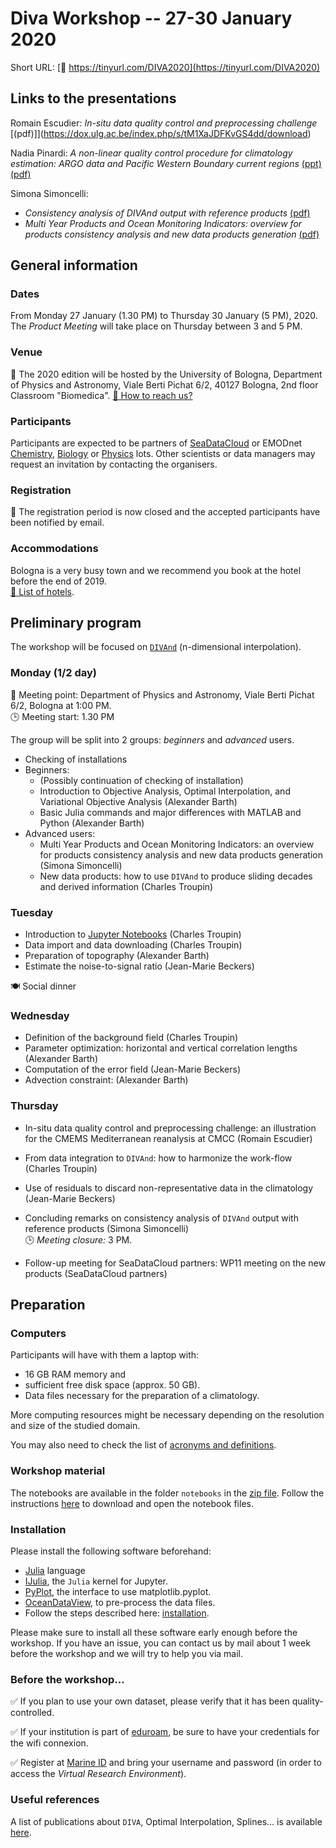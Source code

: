 <head>
  <link rel="stylesheet" href="https://cdnjs.cloudflare.com/ajax/libs/font-awesome/4.7.0/css/font-awesome.min.css">
  <link rel="stylesheet" href="../assets/css/academicons.css">
</head>

# Diva Workshop -- 27-30 January 2020

Short URL: [🔗 https://tinyurl.com/DIVA2020](https://tinyurl.com/DIVA2020)

## Links to the presentations

Romain Escudier: *In-situ data quality control and preprocessing challenge* [(pdf)]](https://dox.ulg.ac.be/index.php/s/tM1XaJDFKvGS4dd/download)         

Nadia Pinardi: *A non-linear quality control procedure for climatology estimation: ARGO data and Pacific Western Boundary current regions* [(ppt)](https://dox.ulg.ac.be/index.php/s/TtHUCaxqPClJMRs/download) [(pdf)](https://dox.ulg.ac.be/index.php/s/8Ttu6YLIXalgZyO/download)

Simona Simoncelli:
* *Consistency analysis of DIVAnd output with reference products* [(pdf)](https://dox.ulg.ac.be/index.php/s/c97ahMQrjFkljvB/download)
* *Multi Year Products and Ocean Monitoring Indicators: overview for products consistency analysis and new data products generation* [(pdf)](https://dox.ulg.ac.be/index.php/s/i8DmErGyb0L0fUL)

## General information

### Dates

<i class="fa fa-calendar-check-o" aria-hidden="true"></i> From Monday 27 January (1.30 PM) to Thursday 30 January (5 PM), 2020.      
The *Product Meeting* will take place on Thursday between 3 and 5 PM.

### Venue

📍 The 2020 edition will be hosted by the University of Bologna, Department of Physics and Astronomy, Viale Berti Pichat 6/2, 40127 Bologna, 2nd floor Classroom "Biomedica".
[🔗 How to reach us?](../assets/pdf/How-to-reach-us.pdf)

### Participants

Participants are expected to be partners of [SeaDataCloud](https://www.seadatanet.org/) or EMODnet [Chemistry](http://www.emodnet-chemistry.eu/), [Biology](http://www.emodnet-biology.eu/) or [Physics](https://www.emodnet-physics.eu/) lots. Other scientists or data managers may request an invitation by contacting the organisers.

### Registration

📧 The registration period is now closed and the accepted participants have been notified by email.

### Accommodations

<i class="fa fa-bed" aria-hidden="true"></i> Bologna is a very busy town and we recommend you book at the hotel before the end of 2019.       
[🔗 List of hotels](../assets/pdf/HOTELS-IN-BOLOGNA.pdf).

## Preliminary program

The workshop will be focused on [`DIVAnd`](https://github.com/gher-ulg/DIVAnd.jl) (n-dimensional interpolation).

### Monday (1/2 day)

📍 Meeting point: Department of Physics and Astronomy, Viale Berti Pichat 6/2, Bologna at 1:00 PM.      
🕒 Meeting start: 1.30 PM

The group will be split into 2 groups: *beginners* and *advanced* users.

* Checking of installations
* Beginners:
    * (Possibly continuation of checking of installation)
    * Introduction to Objective Analysis, Optimal Interpolation, and Variational Objective Analysis (Alexander Barth)
    * Basic Julia commands and major differences with MATLAB and Python (Alexander Barth)
* Advanced users:
    * Multi Year Products and Ocean Monitoring Indicators: an overview for products consistency analysis and new data products generation (Simona Simoncelli)
    * New data products: how to use `DIVAnd` to produce sliding decades and derived information (Charles Troupin)


### Tuesday
* Introduction to [Jupyter Notebooks](https://jupyter.org/) (Charles Troupin)
* Data import and data downloading (Charles Troupin)
* Preparation of topography (Alexander Barth)
* Estimate the noise-to-signal ratio (Jean-Marie Beckers)

🍽️ Social dinner

### Wednesday

* Definition of the background field (Charles Troupin)
* Parameter optimization: horizontal and vertical correlation lengths (Alexander Barth)
* Computation of the error field (Jean-Marie Beckers)
* Advection constraint: (Alexander Barth)

### Thursday

* In-situ data quality control and preprocessing challenge: an illustration for the CMEMS Mediterranean reanalysis at CMCC (Romain Escudier)
* From data integration to `DIVAnd`: how to harmonize the work-flow (Charles Troupin)
* Use of residuals to discard non-representative data in the climatology (Jean-Marie Beckers)
* Concluding remarks on consistency analysis of `DIVAnd` output with reference products (Simona Simoncelli)           
🕒 *Meeting closure:* 3 PM.

* Follow-up meeting for SeaDataCloud partners: WP11 meeting on the new products (SeaDataCloud partners)

## Preparation

### Computers

Participants will have with them a laptop with:
* 16 GB RAM memory and
* sufficient free disk space (approx. 50 GB).
* Data files necessary for the preparation of a climatology.

More computing resources might be necessary depending on the resolution and size of the studied domain.

You may also need to check the list of [acronyms and definitions](../acronyms.md).

### Workshop material

The notebooks are available in the folder `notebooks` in the [zip file](https://github.com/gher-ulg/Diva-Workshops/archive/master.zip).
Follow the instructions [here](https://github.com/gher-ulg/Diva-Workshops/tree/master/notebooks#how-to-download-ipynb-files-from-github) to download and open the notebook files.

### Installation

Please install the following software beforehand:

* [Julia](https://julialang.org/downloads/) language
* [IJulia](https://github.com/JuliaLang/IJulia.jl), the `Julia` kernel for Jupyter.
* [PyPlot](https://github.com/JuliaPy/PyPlot.jl), the interface to use matplotlib.pyplot.
* [OceanDataView](https://odv.awi.de/), to pre-process the data files.
* Follow the steps described here: [installation](../installation.md).

Please make sure to install all these software early enough before the workshop. If you have an issue, you can contact us by mail about 1 week before the workshop and we will try to help you via mail.

### Before the workshop...

✅ If you plan to use your own dataset, please verify that it has been quality-controlled.

✅ If your institution is part of [eduroam](https://www.eduroam.org/), be sure to have your credentials for the wifi connexion.

✅ Register at [Marine ID](https://www.marine-id.org/) and bring your username and password
(in order to access the *Virtual Research Environment*).

### Useful references

A list of publications about `DIVA`, Optimal Interpolation, Splines... is available [here](https://gher-ulg.github.io/Diva-Workshops/references.html).
